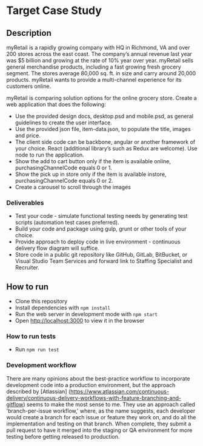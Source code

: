 # Target Case Study

## Description

myRetail is a rapidly growing company with HQ in Richmond, VA and over 200 stores across the east coast. The company’s annual revenue last year was $5 billion and growing at the rate of 10% year over year. myRetail sells general merchandise products, including a fast growing fresh grocery segment. The stores average 80,000 sq. ft. in size and carry around 20,000 products. myRetail wants to provide a multi-channel experience for its customers online.

myRetail is comparing solution options for the online grocery store. Create a web application that does the following:

* Use the provided design docs, desktop.psd and mobile.psd, as general guidelines to create the user interface.
* Use the provided json file, item-data.json, to populate the title, images and price.
* The client side code can be backbone, angular or another framework of your choice. React (additional library’s such as Redux are welcome). Use node to run the application.
* Show the add to cart button only if the item is available online, purchasingChannelCode equals 0 or 1.
* Show the pick up in store only if the item is available instore, purchasingChannelCode equals 0 or 2.
* Create a carousel to scroll through the images

### Deliverables
* Test your code - simulate functional testing needs by generating test scripts (automation test cases preferred).
* Build your code and package using gulp, grunt or other tools of your choice.
* Provide approach to deploy code in live environment - continuous delivery flow diagram will suffice.
* Store code in a public git repository like GitHub, GitLab, BitBucket, or Visual Studio Team Services and forward link to Staffing Specialist and Recruiter.


## How to run

* Clone this repository
* Install dependencies with `npm install`
* Run the web server in development mode with `npm start`
* Open [http://localhost:3000](http://localhost:3000) to view it in the browser

### How to run tests

* Run `npm run test`

### Development workflow
There are many opinions about the best-practice workflow to incorporate development code into a production environment, but the approach described by [Atlassian] (https://www.atlassian.com/continuous-delivery/continuous-delivery-workflows-with-feature-branching-and-gitflow) seems to make the most sense to me.  They use an approach called 'branch-per-issue workflow,' where, as the name suggests, each developer would create a branch for each issue or feature they work on, and do all the implementation and testing on that branch.  When complete, they submit a pull request to have it merged into the staging or QA environment for more testing before getting released to production.

